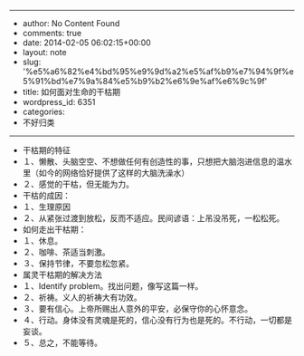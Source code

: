 - --
- author: No Content Found
- comments: true
- date: 2014-02-05 06:02:15+00:00
- layout: note
- slug: '%e5%a6%82%e4%bd%95%e9%9d%a2%e5%af%b9%e7%94%9f%e5%91%bd%e7%9a%84%e5%b9%b2%e6%9e%af%e6%9c%9f'
- title: 如何面对生命的干枯期
- wordpress_id: 6351
- categories:
- 不好归类
- --
- 干枯期的特征
- １、懒散、头脑空空、不想做任何有创造性的事，只想把大脑泡进信息的温水里（如今的网络恰好提供了这样的大脑洗澡水）
- ２、感觉的干枯，但无能为力。
- 干枯的成因：
- １、生理原因
- ２、从紧张过渡到放松，反而不适应。民间谚语：上吊没吊死，一松松死。
- 如何走出干枯期：
- １、休息。
- ２、咖啡、茶适当刺激。
- ３、保持节律，不要忽松忽紧。
- 属灵干枯期的解决方法
- １、Identify problem。找出问题，像写这篇一样。
- ２、祈祷。义人的祈祷大有功效。
- ３、要有信心。上帝所赐出人意外的平安，必保守你的心怀意念。
- ４、行动。身体没有灵魂是死的，信心没有行为也是死的。不行动，一切都是妄谈。
- ５、总之，不能等待。
